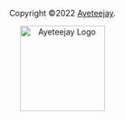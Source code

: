 <p align="center">
  Copyright &copy;2022 <a href="https://ayeteejay.com" target="_blank">Ayeteejay</a>.
</p>
<p align="center">
<img src="https://www.ayeteejay.com/images/ayeteejay.svg" width="150" alt="Ayeteejay Logo">
</p>

